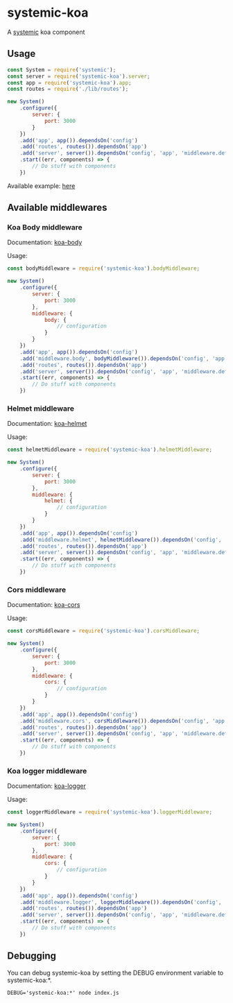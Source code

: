 # systemic-koa
A [systemic](https://github.com/guidesmiths/systemic) koa component

## Usage
```js
const System = require('systemic');
const server = require('systemic-koa').server;
const app = require('systemic-koa').app;
const routes = require('./lib/routes');

new System()
    .configure({
        server: {
            port: 3000
        }
    })
    .add('app', app()).dependsOn('config')
    .add('routes', routes()).dependsOn('app')
    .add('server', server()).dependsOn('config', 'app', 'middleware.default')
    .start((err, components) => {
        // Do stuff with components
    })
```

Available example: [here](https://github.com/rrequero/systemic-koa/tree/master/example)

## Available middlewares

### Koa Body middleware

Documentation: [koa-body](https://github.com/dlau/koa-body#koa-body--)

Usage:
```js
const bodyMiddleware = require('systemic-koa').bodyMiddleware;

new System()
    .configure({
        server: {
            port: 3000
        },
        middleware: {
            body: {
                // configuration
            }
        }
    })
    .add('app', app()).dependsOn('config')
    .add('middleware.body', bodyMiddleware()).dependsOn('config', 'app')
    .add('routes', routes()).dependsOn('app')
    .add('server', server()).dependsOn('config', 'app', 'middleware.default')
    .start((err, components) => {
        // Do stuff with components
    })
```

### Helmet middleware

Documentation: [koa-helmet](https://github.com/venables/koa-helmet#readme)

Usage:
```js
const helmetMiddleware = require('systemic-koa').helmetMiddleware;

new System()
    .configure({
        server: {
            port: 3000
        },
        middleware: {
            helmet: {
                // configuration
            }
        }
    })
    .add('app', app()).dependsOn('config')
    .add('middleware.helmet', helmetMiddleware()).dependsOn('config', 'app')
    .add('routes', routes()).dependsOn('app')
    .add('server', server()).dependsOn('config', 'app', 'middleware.default')
    .start((err, components) => {
        // Do stuff with components
    })
```

### Cors middleware

Documentation: [koa-cors](https://github.com/koajs/cors#koacors)

Usage:
```js
const corsMiddleware = require('systemic-koa').corsMiddleware;

new System()
    .configure({
        server: {
            port: 3000
        },
        middleware: {
            cors: {
                // configuration
            }
        }
    })
    .add('app', app()).dependsOn('config')
    .add('middleware.cors', corsMiddleware()).dependsOn('config', 'app')
    .add('routes', routes()).dependsOn('app')
    .add('server', server()).dependsOn('config', 'app', 'middleware.default')
    .start((err, components) => {
        // Do stuff with components
    })
```

### Koa logger middleware

Documentation: [koa-logger](https://github.com/koajs/logger#koa-logger)

Usage:
```js
const loggerMiddleware = require('systemic-koa').loggerMiddleware;

new System()
    .configure({
        server: {
            port: 3000
        },
        middleware: {
            cors: {
                // configuration
            }
        }
    })
    .add('app', app()).dependsOn('config')
    .add('middleware.logger', loggerMiddleware()).dependsOn('config', 'app')
    .add('routes', routes()).dependsOn('app')
    .add('server', server()).dependsOn('config', 'app', 'middleware.default')
    .start((err, components) => {
        // Do stuff with components
    })
```

## Debugging

You can debug systemic-koa by setting the DEBUG environment variable to systemic-koa:*. 

```
DEBUG='systemic-koa:*' node index.js
```